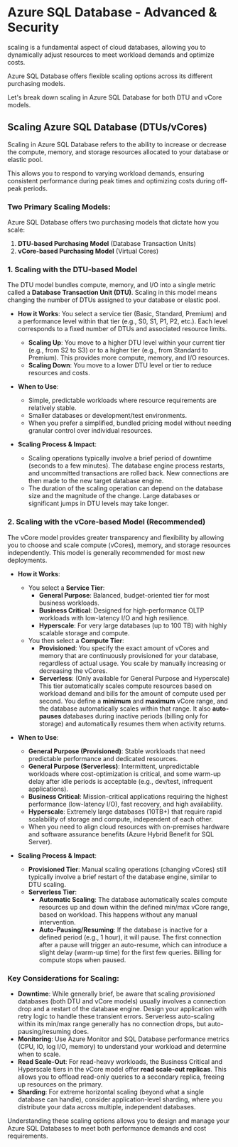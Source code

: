 # Azure SQL Database - Advanced & Security

scaling is a fundamental aspect of cloud databases, allowing you to dynamically adjust resources to meet workload demands and optimize costs. 

Azure SQL Database offers flexible scaling options across its different purchasing models.

Let's break down scaling in Azure SQL Database for both DTU and vCore models.


## Scaling Azure SQL Database (DTUs/vCores)

Scaling in Azure SQL Database refers to the ability to increase or decrease the compute, memory, and storage resources allocated to your database or elastic pool. 

This allows you to respond to varying workload demands, ensuring consistent performance during peak times and optimizing costs during off-peak periods.

### Two Primary Scaling Models:

Azure SQL Database offers two purchasing models that dictate how you scale:

1.  **DTU-based Purchasing Model** (Database Transaction Units)
2.  **vCore-based Purchasing Model** (Virtual Cores)

### 1. Scaling with the DTU-based Model

The DTU model bundles compute, memory, and I/O into a single metric called a **Database Transaction Unit (DTU)**. Scaling in this model means changing the number of DTUs assigned to your database or elastic pool.

* **How it Works**: You select a service tier (Basic, Standard, Premium) and a performance level within that tier (e.g., S0, S1, P1, P2, etc.). Each level corresponds to a fixed number of DTUs and associated resource limits.
    * **Scaling Up**: You move to a higher DTU level within your current tier (e.g., from S2 to S3) or to a higher tier (e.g., from Standard to Premium). This provides more compute, memory, and I/O resources.
    * **Scaling Down**: You move to a lower DTU level or tier to reduce resources and costs.

* **When to Use**:
    * Simple, predictable workloads where resource requirements are relatively stable.
    * Smaller databases or development/test environments.
    * When you prefer a simplified, bundled pricing model without needing granular control over individual resources.

* **Scaling Process & Impact**:
    * Scaling operations typically involve a brief period of downtime (seconds to a few minutes). The database engine process restarts, and uncommitted transactions are rolled back. New connections are then made to the new target database engine.
    * The duration of the scaling operation can depend on the database size and the magnitude of the change. Large databases or significant jumps in DTU levels may take longer.

### 2. Scaling with the vCore-based Model (Recommended)

The vCore model provides greater transparency and flexibility by allowing you to choose and scale compute (vCores), memory, and storage resources independently. This model is generally recommended for most new deployments.

* **How it Works**:
    * You select a **Service Tier**:
        * **General Purpose**: Balanced, budget-oriented tier for most business workloads.
        * **Business Critical**: Designed for high-performance OLTP workloads with low-latency I/O and high resilience.
        * **Hyperscale**: For very large databases (up to 100 TB) with highly scalable storage and compute.
    * You then select a **Compute Tier**:
        * **Provisioned**: You specify the exact amount of vCores and memory that are continuously provisioned for your database, regardless of actual usage. You scale by manually increasing or decreasing the vCores.
        * **Serverless**: (Only available for General Purpose and Hyperscale) This tier automatically scales compute resources based on workload demand and bills for the amount of compute used per second. You define a **minimum** and **maximum** vCore range, and the database automatically scales within that range. It also **auto-pauses** databases during inactive periods (billing only for storage) and automatically resumes them when activity returns.

* **When to Use**:
    * **General Purpose (Provisioned)**: Stable workloads that need predictable performance and dedicated resources.
    * **General Purpose (Serverless)**: Intermittent, unpredictable workloads where cost-optimization is critical, and some warm-up delay after idle periods is acceptable (e.g., dev/test, infrequent applications).
    * **Business Critical**: Mission-critical applications requiring the highest performance (low-latency I/O), fast recovery, and high availability.
    * **Hyperscale**: Extremely large databases (10TB+) that require rapid scalability of storage and compute, independent of each other.
    * When you need to align cloud resources with on-premises hardware and software assurance benefits (Azure Hybrid Benefit for SQL Server).

* **Scaling Process & Impact**:
    * **Provisioned Tier**: Manual scaling operations (changing vCores) still typically involve a brief restart of the database engine, similar to DTU scaling.
    * **Serverless Tier**:
        * **Automatic Scaling**: The database automatically scales compute resources up and down within the defined min/max vCore range, based on workload. This happens without any manual intervention.
        * **Auto-Pausing/Resuming**: If the database is inactive for a defined period (e.g., 1 hour), it will pause. The first connection after a pause will trigger an auto-resume, which can introduce a slight delay (warm-up time) for the first few queries. Billing for compute stops when paused.

### Key Considerations for Scaling:

* **Downtime**: While generally brief, be aware that scaling *provisioned* databases (both DTU and vCore models) usually involves a connection drop and a restart of the database engine. Design your application with retry logic to handle these transient errors. Serverless auto-scaling within its min/max range generally has no connection drops, but auto-pausing/resuming does.
* **Monitoring**: Use Azure Monitor and SQL Database performance metrics (CPU, IO, log I/O, memory) to understand your workload and determine when to scale.
* **Read Scale-Out**: For read-heavy workloads, the Business Critical and Hyperscale tiers in the vCore model offer **read scale-out replicas**. This allows you to offload read-only queries to a secondary replica, freeing up resources on the primary.
* **Sharding**: For extreme horizontal scaling (beyond what a single database can handle), consider application-level sharding, where you distribute your data across multiple, independent databases.

Understanding these scaling options allows you to design and manage your Azure SQL Databases to meet both performance demands and cost requirements.
